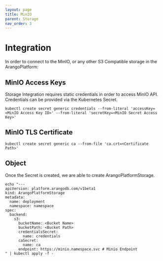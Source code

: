 ```yaml
---
layout: page
title: MinIO
parent: Storage
nav_order: 3
---
```


# Integration

In order to connect to the MinIO, or any other S3 Compatible storage in the ArangoPlatform:

## MinIO Access Keys

Storage Integration requires static credentials in order to access MinIO API. Credentials can be provided via the Kubernetes Secret.

```shell
kubectl create secret generic credentials --from-literal 'accessKey=<MinIO Access Key ID>' --from-literal 'secretKey=<MinIO Secret Access Key>'
```

## MinIO TLS Certificate

```shell
kubectl create secret generic ca --from-file 'ca.crt=<Certificate Path>'
```

## Object

Once the Secret is created, we are able to create ArangoPlatformStorage.

```
echo "---
apiVersion: platform.arangodb.com/v1beta1
kind: ArangoPlatformStorage
metadata:
  name: deployment
  namespace: namespace
spec:
  backend:
    s3:
      bucketName: <Bucket Name>
      bucketPath: <Bucket Path>
      credentialsSecret:
        name: credentials
      caSecret:
        name: ca
      endpoint: https://minio.namespace.svc # Minio Endpoint
" | kubectl apply -f -
```
